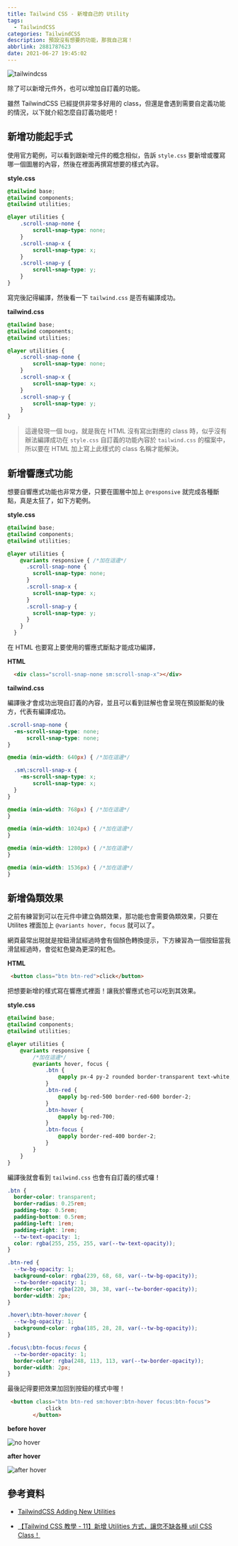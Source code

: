 ```yaml
---
title: Tailwind CSS - 新增自己的 Utility
tags:
  - TailwindCSS
categories: TailwindCSS
description: 預設沒有想要的功能，那我自己寫！
abbrlink: 2881787623
date: 2021-06-27 19:45:02
---
```

![tailwindcss](https://tools.wingzero.tw/assets/upload/1611643654838_0.jpg)

除了可以新增元件外，也可以增加自訂義的功能。

雖然 TailwindCSS 已經提供非常多好用的 class，但還是會遇到需要自定義功能的情況，以下就介紹怎麼自訂義功能吧！

## 新增功能起手式

使用官方範例，可以看到跟新增元件的概念相似，告訴 `style.css` 要新增或覆寫哪一個圖層的內容，然後在裡面再撰寫想要的樣式內容。

**style.css**

```css
@tailwind base;
@tailwind components;
@tailwind utilities;

@layer utilities {
    .scroll-snap-none {
        scroll-snap-type: none;
    }
    .scroll-snap-x {
        scroll-snap-type: x;
    }
    .scroll-snap-y {
        scroll-snap-type: y;
    }
}
```

寫完後記得編譯，然後看一下 `tailwind.css` 是否有編譯成功。

**tailwind.css**

```css
@tailwind base;
@tailwind components;
@tailwind utilities;

@layer utilities {
    .scroll-snap-none {
        scroll-snap-type: none;
    }
    .scroll-snap-x {
        scroll-snap-type: x;
    }
    .scroll-snap-y {
        scroll-snap-type: y;
    }
}
```

> 這邊發現一個 bug，就是我在 HTML 沒有寫出對應的 class 時，似乎沒有辦法編譯成功在 `style.css` 自訂義的功能內容於 `tailwind.css` 的檔案中，所以要在 HTML 加上寫上此樣式的 class 名稱才能解決。

## 新增響應式功能

想要自響應式功能也非常方便，只要在圖層中加上 `@responsive` 就完成各種斷點，真是太狂了，如下方範例。

**style.css**

```css
@tailwind base;
@tailwind components;
@tailwind utilities;

@layer utilities {
    @variants responsive { /*加在這邊*/
      .scroll-snap-none {
        scroll-snap-type: none;
      }
      .scroll-snap-x {
        scroll-snap-type: x;
      }
      .scroll-snap-y {
        scroll-snap-type: y;
      }
    }
  }
```

在 HTML 也要寫上要使用的響應式斷點才能成功編譯，

**HTML**

```html
  <div class="scroll-snap-none sm:scroll-snap-x"></div>
```

**tailwind.css**

編譯後才會成功出現自訂義的內容，並且可以看到註解也會呈現在預設斷點的後方，代表有編譯成功。

```css
.scroll-snap-none {
  -ms-scroll-snap-type: none;
      scroll-snap-type: none;
}

@media (min-width: 640px) { /*加在這邊*/

  .sm\:scroll-snap-x {
    -ms-scroll-snap-type: x;
        scroll-snap-type: x;
  }
}

@media (min-width: 768px) { /*加在這邊*/
}

@media (min-width: 1024px) { /*加在這邊*/
}

@media (min-width: 1280px) { /*加在這邊*/
}

@media (min-width: 1536px) { /*加在這邊*/
}
```

## 新增偽類效果

之前有練習到可以在元件中建立偽類效果，那功能也會需要偽類效果，只要在 Utilites 裡面加上  `@variants hover, focus` 就可以了。

網頁最常出現就是按鈕滑鼠經過時會有個顏色轉換提示，下方練習為一個按鈕當我滑鼠經過時，會從紅色變為更深的紅色。

**HTML**

```html
 <button class="btn btn-red">click</button>
```

把想要新增的樣式寫在響應式裡面！讓我於響應式也可以吃到其效果。

**style.css**

```css
@tailwind base;
@tailwind components;
@tailwind utilities;

@layer utilities {
    @variants responsive {
        /*加在這邊*/
        @variants hover, focus {
            .btn {
                @apply px-4 py-2 rounded border-transparent text-white;
            }
            .btn-red {
                @apply bg-red-500 border-red-600 border-2;
            }
            .btn-hover {
                @apply bg-red-700;
            }
            .btn-focus {
                @apply border-red-400 border-2;
            }
        }
    }
}
```

編譯後就會看到 `tailwind.css` 也會有自訂義的樣式囉！

```css
.btn {
  border-color: transparent;
  border-radius: 0.25rem;
  padding-top: 0.5rem;
  padding-bottom: 0.5rem;
  padding-left: 1rem;
  padding-right: 1rem;
  --tw-text-opacity: 1;
  color: rgba(255, 255, 255, var(--tw-text-opacity));
}

.btn-red {
  --tw-bg-opacity: 1;
  background-color: rgba(239, 68, 68, var(--tw-bg-opacity));
  --tw-border-opacity: 1;
  border-color: rgba(220, 38, 38, var(--tw-border-opacity));
  border-width: 2px;
}

.hover\:btn-hover:hover {
  --tw-bg-opacity: 1;
  background-color: rgba(185, 28, 28, var(--tw-bg-opacity));
}

.focus\:btn-focus:focus {
  --tw-border-opacity: 1;
  border-color: rgba(248, 113, 113, var(--tw-border-opacity));
  border-width: 2px;
}
```

最後記得要把效果加回到按鈕的樣式中喔！

```html
 <button class="btn btn-red sm:hover:btn-hover focus:btn-focus">
            click
        </button>
```

**before hover**

![no hover](https://i.imgur.com/T6cik6m.png)

**after hover**

![after hover](https://i.imgur.com/V182y9G.png)

## 參考資料

* [TailwindCSS Adding New Utilities](https://tailwindcss.com/docs/adding-new-utilities)

* [【Tailwind CSS 教學 - 11】新增 Utilities 方式，讓您不缺各種 util CSS Class！](https://ithelp.ithome.com.tw/articles/10246240)